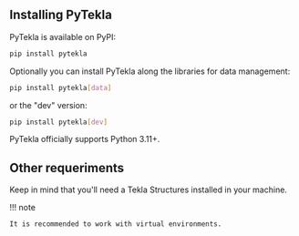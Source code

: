 
## Installing PyTekla

PyTekla is available on PyPI:

```bash
pip install pytekla
```

Optionally you can install PyTekla along the libraries for data management:
```bash
pip install pytekla[data]
```
or the "dev" version:
```bash
pip install pytekla[dev]
```

PyTekla officially supports Python 3.11+.


## Other requeriments

Keep in mind that you'll need a Tekla Structures installed in your machine.

!!! note

    It is recommended to work with virtual environments.
